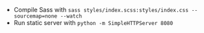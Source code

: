 * Compile Sass with `sass styles/index.scss:styles/index.css --sourcemap=none --watch`
* Run static server with `python -m SimpleHTTPServer 8080`
